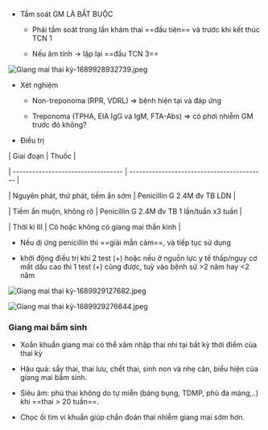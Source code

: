   
- Tầm soát GM LÀ BẮT BUỘC  
	- Phải tầm soát trong lần khám thai ==đầu tiên== và trước khi kết thúc TCN 1  
	- Nếu âm tính -> lặp lại ==đầu TCN 3==  
  
![Giang mai thai kỳ-1689928932739.jpeg](../../../../200%20Files/image/image/Giang%20mai%20thai%20k%E1%BB%B3-1689928932739.jpeg)  
  
- Xét nghiệm  
	- Non-treponoma (RPR, VDRL) => bệnh hiện tại và đáp ứng  
	- Treponoma (TPHA, EIA IgG và IgM, FTA-Abs) => có phơi nhiễm GM trước đó không?  
  
- Điều trị  
  
| Giai đoạn                          | Thuốc                                      |  
| ---------------------------------- | ------------------------------------------ |  
| Nguyên phát, thứ phát, tiềm ẩn sớm | Penicillin G 2.4M đv TB LDN                |  
| Tiềm ẩn muộn, không rõ             | Penicillin G 2.4M đv TB 1 lần/tuần x3 tuần |  
| Thời kì III                        | Có hoặc không có giang mai thần kinh       |  
  
- Nếu dị ứng penicillin thì ==giải mẫn cảm==, và tiếp tục sử dụng  
- khởi động điều trị khi 2 test (+) hoặc nếu ở nguồn lực y tế thấp/nguy cơ mất dấu cao thì 1 test (+) cũng được, tuỳ vào bệnh sử >2 năm hay <2 năm  
  
![Giang mai thai kỳ-1689929127682.jpeg](../../../../200%20Files/image/image/Giang%20mai%20thai%20k%E1%BB%B3-1689929127682.jpeg)  
![Giang mai thai kỳ-1689929276644.jpeg](../../../../200%20Files/image/image/Giang%20mai%20thai%20k%E1%BB%B3-1689929276644.jpeg)  
  
### Giang mai bẩm sinh  
- Xoắn khuẩn giang mai có thể xâm nhập thai nhi tại bất kỳ thời điểm của thai kỳ  
- Hậu quả: sẩy thai, thai lưu, chết thai, sinh non và nhẹ cân, biểu hiện của giang mai bẩm sinh.    
- Siêu âm: phù thai không do tự miễn (báng bụng, TDMP, phù đa màng,..) khi ==thai > 20 tuần==.    
- Chọc ối tìm vi khuẩn giúp chẩn đoán thai nhiễm giang mai sớm hơn.